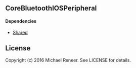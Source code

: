 ## CoreBluetoothIOSPeripheral

#### Dependencies

- [Shared][]

## License

Copyright (c) 2016 Michael Reneer. See LICENSE for details.

[Shared]: http://github.com/michaelreneer/Shared "Shared"
